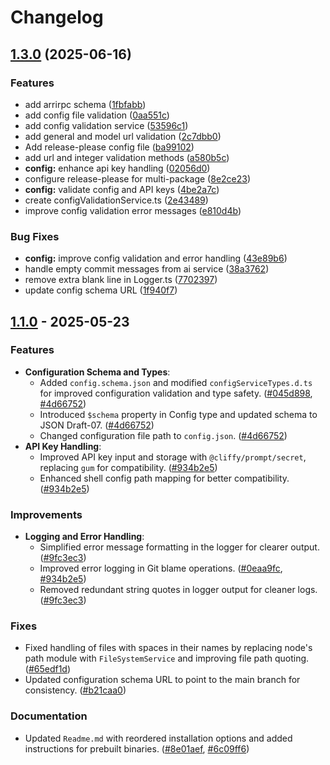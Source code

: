 # Changelog

## [1.3.0](https://github.com/AhmedOsman101/commit-sage-cli/compare/v1.1.0...v1.3.0) (2025-06-16)


### Features

* add arrirpc schema ([1fbfabb](https://github.com/AhmedOsman101/commit-sage-cli/commit/1fbfabb22a1e806c2a714eb5165224a970ea6bd9))
* add config file validation ([0aa551c](https://github.com/AhmedOsman101/commit-sage-cli/commit/0aa551cc3152e1a57567ec189c511ecf0b82c463))
* add config validation service ([53596c1](https://github.com/AhmedOsman101/commit-sage-cli/commit/53596c1817b95ae54953ff3cc1475a999e93dffa))
* add general and model url validation ([2c7dbb0](https://github.com/AhmedOsman101/commit-sage-cli/commit/2c7dbb08a656495906c4c1fefd3e35eec8681fa1))
* Add release-please config file ([ba99102](https://github.com/AhmedOsman101/commit-sage-cli/commit/ba99102dc24868f3bd6b0dc6638e9aa364fc2b26))
* add url and integer validation methods ([a580b5c](https://github.com/AhmedOsman101/commit-sage-cli/commit/a580b5c8078f2228e4e3c28ee66a9927ec989969))
* **config:** enhance api key handling ([02056d0](https://github.com/AhmedOsman101/commit-sage-cli/commit/02056d0988149a233e8e324c5697692da81df095))
* configure release-please for multi-package ([8e2ce23](https://github.com/AhmedOsman101/commit-sage-cli/commit/8e2ce239336601c56b7a38533aeb1942069615e3))
* **config:** validate config and API keys ([4be2a7c](https://github.com/AhmedOsman101/commit-sage-cli/commit/4be2a7ccbba3430ad4e78eb8d5a6b9a2faff6c2f))
* create configValidationService.ts ([2e43489](https://github.com/AhmedOsman101/commit-sage-cli/commit/2e434896bff4abd45380ed3da1f6fe4f0436b92a))
* improve config validation error messages ([e810d4b](https://github.com/AhmedOsman101/commit-sage-cli/commit/e810d4b40ad5244573640b1bd5d057c11ff47cd3))


### Bug Fixes

* **config:** improve config validation and error handling ([43e89b6](https://github.com/AhmedOsman101/commit-sage-cli/commit/43e89b6941cdc93bc0bbd6644d1e9cb1c98532b7))
* handle empty commit messages from ai service ([38a3762](https://github.com/AhmedOsman101/commit-sage-cli/commit/38a37621afc5f1b559874d7bdb7636b6eb06e0de))
* remove extra blank line in Logger.ts ([7702397](https://github.com/AhmedOsman101/commit-sage-cli/commit/77023974bda52aaa49f625406667cf4b0568e2bd))
* update config schema URL ([1f940f7](https://github.com/AhmedOsman101/commit-sage-cli/commit/1f940f7972b3d5a2ed05c367cdc7c93b45f5b488))

## [1.1.0](https://github.com/AhmedOsman101/commit-sage-cli/compare/v1.0.0...v1.1.0) - 2025-05-23

### Features

- **Configuration Schema and Types**:
  - Added `config.schema.json` and modified `configServiceTypes.d.ts` for improved configuration validation and type safety. ([#045d898](https://github.com/AhmedOsman101/commit-sage-cli/commit/045d89803291a457d1608e2d706945c65e1a3eb3), [#4d66752](https://github.com/AhmedOsman101/commit-sage-cli/commit/4d66752be08a1aa578e190e1d9c3892654b96422))
  - Introduced `$schema` property in Config type and updated schema to JSON Draft-07. ([#4d66752](https://github.com/AhmedOsman101/commit-sage-cli/commit/4d66752be08a1aa578e190e1d9c3892654b96422))
  - Changed configuration file path to `config.json`. ([#4d66752](https://github.com/AhmedOsman101/commit-sage-cli/commit/4d66752be08a1aa578e190e1d9c3892654b96422))
- **API Key Handling**:
  - Improved API key input and storage with `@cliffy/prompt/secret`, replacing `gum` for compatibility. ([#934b2e5](https://github.com/AhmedOsman101/commit-sage-cli/commit/934b2e553f15b59099bb20c03b8f3332328d0429))
  - Enhanced shell config path mapping for better compatibility. ([#934b2e5](https://github.com/AhmedOsman101/commit-sage-cli/commit/934b2e553f15b59099bb20c03b8f3332328d0429))

### Improvements

- **Logging and Error Handling**:
  - Simplified error message formatting in the logger for clearer output. ([#9fc3ec3](https://github.com/AhmedOsman101/commit-sage-cli/commit/9fc3ec36bec17ddcc64ada9ca892a5aaf6d2e09c))
  - Improved error logging in Git blame operations. ([#0eaa9fc](https://github.com/AhmedOsman101/commit-sage-cli/commit/0eaa9fc897b504a2369086d6eca9b37a40483527), [#934b2e5](https://github.com/AhmedOsman101/commit-sage-cli/commit/934b2e553f15b59099bb20c03b8f3332328d0429))
  - Removed redundant string quotes in logger output for cleaner logs. ([#9fc3ec3](https://github.com/AhmedOsman101/commit-sage-cli/commit/9fc3ec36bec17ddcc64ada9ca892a5aaf6d2e09c))

### Fixes

- Fixed handling of files with spaces in their names by replacing node's path module with `FileSystemService` and improving file path quoting. ([#65edf1d](https://github.com/AhmedOsman101/commit-sage-cli/commit/65edf1d49dc93393f5ce58742232ff0069e378e4))
- Updated configuration schema URL to point to the main branch for consistency. ([#b21caa0](https://github.com/AhmedOsman101/commit-sage-cli/commit/b21caa0e12ace18f368b48386b8c3c3dd2856abd))

### Documentation

- Updated `Readme.md` with reordered installation options and added instructions for prebuilt binaries. ([#8e01aef](https://github.com/AhmedOsman101/commit-sage-cli/commit/8e01aef41ad308755e07ebef934d0e1601ebfcda), [#6c09ff6](https://github.com/AhmedOsman101/commit-sage-cli/commit/6c09ff6a797bf9853e23ee8c9e7baff6bc743d46))
